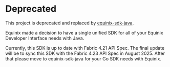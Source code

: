 # Deprecated

This project is deprecated and replaced by [equinix-sdk-java](https://github.com/equinix/equinix-sdk-java).

Equinix made a decision to have a single unified SDK for all of your Equinix Developer Interface needs with Java.

Currently, this SDK is up to date with Fabric 4.21 API Spec. The final update will be to sync this SDK
with the Fabric 4.23 API Spec in August 2025. After that please move to equinix-sdk-java for your Go SDK
needs with Equinix.
